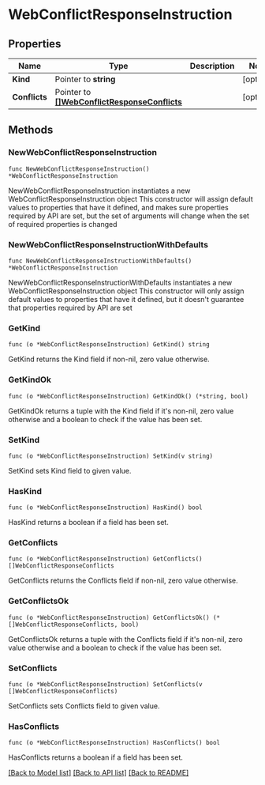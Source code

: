 # WebConflictResponseInstruction

## Properties

Name | Type | Description | Notes
------------ | ------------- | ------------- | -------------
**Kind** | Pointer to **string** |  | [optional] 
**Conflicts** | Pointer to [**[]WebConflictResponseConflicts**](WebConflictResponseConflicts.md) |  | [optional] 

## Methods

### NewWebConflictResponseInstruction

`func NewWebConflictResponseInstruction() *WebConflictResponseInstruction`

NewWebConflictResponseInstruction instantiates a new WebConflictResponseInstruction object
This constructor will assign default values to properties that have it defined,
and makes sure properties required by API are set, but the set of arguments
will change when the set of required properties is changed

### NewWebConflictResponseInstructionWithDefaults

`func NewWebConflictResponseInstructionWithDefaults() *WebConflictResponseInstruction`

NewWebConflictResponseInstructionWithDefaults instantiates a new WebConflictResponseInstruction object
This constructor will only assign default values to properties that have it defined,
but it doesn't guarantee that properties required by API are set

### GetKind

`func (o *WebConflictResponseInstruction) GetKind() string`

GetKind returns the Kind field if non-nil, zero value otherwise.

### GetKindOk

`func (o *WebConflictResponseInstruction) GetKindOk() (*string, bool)`

GetKindOk returns a tuple with the Kind field if it's non-nil, zero value otherwise
and a boolean to check if the value has been set.

### SetKind

`func (o *WebConflictResponseInstruction) SetKind(v string)`

SetKind sets Kind field to given value.

### HasKind

`func (o *WebConflictResponseInstruction) HasKind() bool`

HasKind returns a boolean if a field has been set.

### GetConflicts

`func (o *WebConflictResponseInstruction) GetConflicts() []WebConflictResponseConflicts`

GetConflicts returns the Conflicts field if non-nil, zero value otherwise.

### GetConflictsOk

`func (o *WebConflictResponseInstruction) GetConflictsOk() (*[]WebConflictResponseConflicts, bool)`

GetConflictsOk returns a tuple with the Conflicts field if it's non-nil, zero value otherwise
and a boolean to check if the value has been set.

### SetConflicts

`func (o *WebConflictResponseInstruction) SetConflicts(v []WebConflictResponseConflicts)`

SetConflicts sets Conflicts field to given value.

### HasConflicts

`func (o *WebConflictResponseInstruction) HasConflicts() bool`

HasConflicts returns a boolean if a field has been set.


[[Back to Model list]](../README.md#documentation-for-models) [[Back to API list]](../README.md#documentation-for-api-endpoints) [[Back to README]](../README.md)


